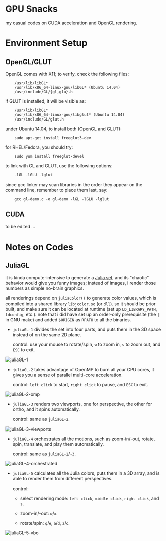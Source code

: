 # GPU Snacks #

my casual codes on CUDA acceleration and OpenGL rendering.

# Environment Setup #

## OpenGL/GLUT ##

OpenGL comes with X11; to verify, check the following files:

```
    /usr/lib/libGL*
    /usr/lib/x86_64-linux-gnu/libGL* (Ubuntu 14.04)
    /usr/include/GL/{gl,glu}.h
```

if GLUT is installed, it will be visible as:

```
    /usr/lib/libGL*
    /usr/lib/x86_64-linux-gnu/libglut* (Ubuntu 14.04)
    /usr/include/GL/glut.h
```

under Ubuntu 14.04, to install both (OpenGL and GLUT):

```
    sudo apt-get install freeglut3-dev
```

for RHEL/Fedora, you should try:

```
    sudo yum install freeglut-devel
```

to link with GL and GLUT, use the following options:

```
    -lGL -lGLU -lglut
```

since gcc linker may scan libraries in the order they appear on the command
line, remember to place them last, say:

```
    gcc gl-demo.c -o gl-demo -lGL -lGLU -lglut
```

## CUDA ##

to be edited ...

# Notes on Codes #

## JuliaGL ##

it is kinda compute-intensive to generate a [Julia set][1], and its "chaotic"
behavior would give you funny images; instead of images, i render those numbers
as simple no-brain graphics.

all renderings depend on `juliaColor()` to generate color values, which is
compiled into a shared library `libjcolor.so` (or `dll`). so it should be prior
built, and make sure it can be located at runtime (set up `LD_LIBRARY_PATH`,
`ldconfig`, etc.). note that i did have set up an order-only prerequisite (the
`|` in GNU make) and added `$ORIGIN` as `RPATH` to all the binaries.

* `juliaGL-1` divides the set into four parts, and puts them in the 3D space
  instead of on the same 2D plane.

  control: use your mouse to rotate/spin, `w` to zoom in, `s` to zoom out, and
  `ESC` to exit.

![juliaGL-1](http://7xk0df.com1.z0.glb.clouddn.com/juliaGL-1-no-brain-graphics.png)

* `juliaGL-2` takes advantage of OpenMP to burn all your CPU cores, it gives
  you a sense of parallel multi-core acceleration.

  control: `left click` to start, `right click` to pause, and `ESC` to exit.

![juliaGL-2-omp](http://7xk0df.com1.z0.glb.clouddn.com/juliaGL-2-burn-cpu.png)

* `juliaGL-3` renders two viewports, one for perspective, the other for ortho,
  and it spins automatically.

  control: same as `juliaGL-2`.

![juliaGL-3-viewports](http://7xk0df.com1.z0.glb.clouddn.com/juliaGL-3-viewports.png)

* `juliaGL-4` orchestrates all the motions, such as zoom-in/-out, rotate, spin,
  translate, and play them automatically.

  control: same as `juliaGL-2`/`-3`.

![juliaGL-4-orchestrated](http://7xk0df.com1.z0.glb.clouddn.com/juliaGL-4-orchestrated-2.png)

* `juliaGL-5` calculates all the Julia colors, puts them in a 3D array, and is
  able to render them from different perspectives.

  control:

  - select rendering mode: `left click`, `middle click`, `right click`, and `s`.

  - zoom-in/-out: `w`/`x`.

  - rotate/spin: `q`/`e`, `a`/`d`, `z`/`c`.

![juliaGL-5-vbo](http://7xk0df.com1.z0.glb.clouddn.com/juliaGL-5-vbo.png)

[1]: https://en.wikipedia.org/wiki/Julia_set    "Julia set"

